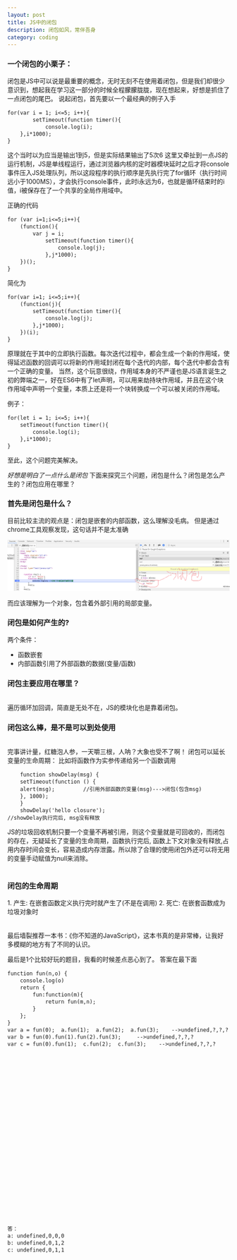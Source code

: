 ```yaml
---
layout: post
title: JS中的闭包
description: 闭包如风，常伴吾身
category: coding
---
```



<h3>一个闭包的小栗子：</h3>
闭包是JS中可以说是最重要的概念，无时无刻不在使用着闭包，但是我们却很少意识到，想起我在学习这一部分的时候全程朦朦胧胧，现在想起来，好想是抓住了一点闭包的尾巴。
说起闭包，首先要以一个最经典的例子入手

	for(var i = 1; i<=5; i++){
			setTimeout(function timer(){
				console.log(i);
		},i*1000);
	}
这个当时以为应当是输出1到5，但是实际结果输出了5次6
这里又牵扯到一点JS的运行机制，JS是单线程运行，通过浏览器内核的定时器模块延时之后才将console事件压入JS处理队列，所以这段程序的执行顺序是先执行完了for循环（执行时间远小于1000MS），才会执行console事件，此时i永远为6，也就是循环结束时的i值，i被保存在了一个共享的全局作用域中。

正确的代码

	for (var i=1;i<=5;i++){
		(function(){
			var j = i;
				setTimeout(function timer(){
					console.log(j);
				},j*1000);
		})();
	}

简化为

	for(var i=1; i<=5;i++){
		(function(j){
			setTimeout(function timer(){
				console.log(j);
			},j*1000);
		})(i);
	}

原理就在于其中的立即执行函数。每次迭代过程中，都会生成一个新的作用域，使得延迟函数的回调可以将新的作用域封闭在每个迭代的内部，每个迭代中都会含有一个正确的变量。
当然，这个玩意很绕，作用域本身的不严谨也是JS语言诞生之初的弊端之一，好在ES6中有了let声明，可以用来劫持块作用域，并且在这个块作用域中声明一个变量，本质上还是将一个块转换成一个可以被关闭的作用域。

例子：

	for(let i = 1; i<=5; i++){
		setTimeout(function timer(){
			console.log(i);
		},i*1000);
	}
至此，这个问题完美解决。


<i>好想是明白了一点什么是闭包</i>
下面来探究三个问题，闭包是什么？闭包是怎么产生的？闭包应用在哪里？

<h3>首先是闭包是什么？</h3>
目前比较主流的观点是：闭包是嵌套的内部函数，这么理解没毛病。
但是通过chrome工具观察发现，这句话并不是太准确

![chromeCloser](/imgs/chromecloser.png)

而应该理解为一个对象，包含着外部引用的局部变量。

<h3>闭包是如何产生的?</h3>

两个条件：
<ul>
	<li>函数嵌套</li>
	<li>内部函数引用了外部函数的数据(变量/函数)</li>
</ul>

<h3>闭包主要应用在哪里？</h3>
<br>
遍历循环加回调，简直是无处不在，JS的模块化也是靠着闭包。
<br>

<h3>闭包这么棒，是不是可以到处使用</h3>
<br>
完事讲计量，红糖泡人参，一天嚼三根，人呐？大象也受不了啊！
闭包可以延长变量的生命周期：
比如将函数作为实参传递给另一个函数调用

		function showDelay(msg) {
		setTimeout(function () {
		alert(msg);         //引用外部函数的变量(msg)--->闭包(包含msg)
		}, 1000);
		}
		showDelay('hello closure');                               //showDelay执行完后, msg没有释放

JS的垃圾回收机制只要一个变量不再被引用，则这个变量就是可回收的，而闭包的存在，无疑延长了变量的生命周期，函数执行完后, 函数上下文对象没有释放,占用内存时间会变长，容易造成内存泄露。所以除了合理的使用闭包外还可以将无用的变量手动赋值为null来消除。
<br><br>
<h3>闭包的生命周期</h3>
1. 产生: 在嵌套函数定义执行完时就产生了(不是在调用)
2. 死亡: 在嵌套函数成为垃圾对象时

<br>
<br>
<br>
最后墙裂推荐一本书：《你不知道的JavaScript》，这本书真的是非常棒，让我好多模糊的地方有了不同的认识。

最后是1个比较好玩的题目，我看的时候差点恶心到了。
答案在最下面

	function fun(n,o) {
        console.log(o)
        return {
            fun:function(m){
                return fun(m,n);
            }
        };
    }
    var a = fun(0);  a.fun(1);  a.fun(2);  a.fun(3);    -->undefined,?,?,?
    var b = fun(0).fun(1).fun(2).fun(3);     -->undefined,?,?,?
    var c = fun(0).fun(1);  c.fun(2);  c.fun(3);    -->undefined,?,?,?





<br><br><br><br><br><br><br><br><br><br><br><br><br><br><br><br><br><br><br><br><br><br>




























    答：
    a: undefined,0,0,0
    b: undefined,0,1,2
    c: undefined,0,1,1





